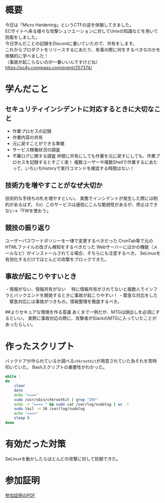 # 概要

今日は「Micro Hardening」というCTFの逆を体験してきました。  
ECサイトへ来る様々な攻撃シュツエーションに対してUnixの知識などを用いて防衛をしました。  
今日学んだことの記録をDiscordに書いていたので、共有をします。  
これからプロダクトをリリースするにあたり、有事の際に何をするべきなのかを体験的に学べました！  
（事故が起こらないのが一番いいんですけどね）  
https://sc4y.connpass.com/event/257374/

# 学んだこと

## セキュリティインシデントに対応するときに大切なこと
- 作業プロセスの記録
- 作業内容の共有
- 元に戻すことができる準備
- サービス稼働状況の調査
- 不審ログに関する調査
仲間に共有にしても作業を元に戻すにしても、作業プロセスを記録するとすごく楽！
複数ユーザーや複数Shellで作業するにあたって、いちいちhistoryで実行コマンドを確認する時間はない！

## 技術力を増やすことがなぜ大切か
技術的な手持ちの札を増やすといい。
実務でインシデントが発生した際には制約があるはず。
Ex）このサービスは通信にこんな脆弱性があるが、停止はできない→「FWを使おう」

## 競技の振り返り
ユーザーパスワードポリシーを一律で変更するべきだった
CronTab等で元のHTMLファイルの改ざん検知をするべきだった
Webサーバーにほかの機能（メールなど）がインストールされてる場合、そちらにも注意するべき。
SeLinuxを有効化するだけでほとんどの攻撃をブロックできた。

## 事故が起こりやすいとき
・情報がない、情報共有がない
　特に情報共有がされてないと複数人でインフラとバックエンドを開発するときに事故が起こりやすい！
・緊急な対応をした
　緊急対応には事故がつきもの。情報整理を徹底するべき。

##よりセキュアな環境を作る意識
あくまで一例だが、MTGは顔出しを必須にするといい。
実際に事故対応の際に、攻撃者がSlackのMTGに入っていたことがあったらしい。

# 作ったスクリプト

バックドアが作られているか調べる`chkrootkit`が用意されていた為それを常時叩いていた。
Bashスクリプトの重要性がわかった。

```bash
while :
do
    clear
    date
    echo "===="
    sudo /usr/sbin/chkrootkit | grep "INF"
    echo -n "==== " && sudo cat /var/log/sudolog | wc -l
    sudo tail -n 10 /var/log/sudolog
    echo "===="
    sleep 5
done
```

# 有効だった対策

SeLinuxを動かしたらほとんどの攻撃に対して防御できた。

# 参加証明

[参加証明のPDF](./参加証明書.pdf)
